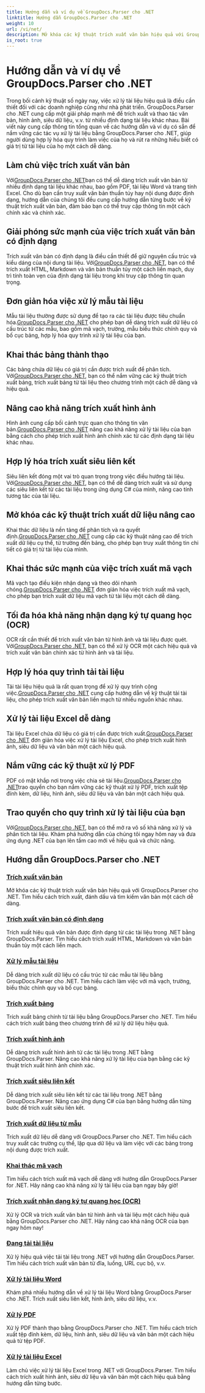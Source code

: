 ```yaml
---
title: Hướng dẫn và ví dụ về GroupDocs.Parser cho .NET
linktitle: Hướng dẫn GroupDocs.Parser cho .NET
weight: 10
url: /vi/net/
description: Mở khóa các kỹ thuật trích xuất văn bản hiệu quả với GroupDocs.Parser cho .NET. Trích xuất, đánh dấu và tìm kiếm văn bản một cách liền mạch để nâng cao khả năng xử lý tài liệu.
is_root: true
---
```


# Hướng dẫn và ví dụ về GroupDocs.Parser cho .NET

Trong bối cảnh kỹ thuật số ngày nay, việc xử lý tài liệu hiệu quả là điều cần thiết đối với các doanh nghiệp cũng như nhà phát triển. GroupDocs.Parser cho .NET cung cấp một giải pháp mạnh mẽ để trích xuất và thao tác văn bản, hình ảnh, siêu dữ liệu, v.v. từ nhiều định dạng tài liệu khác nhau. Bài viết này cung cấp thông tin tổng quan về các hướng dẫn và ví dụ có sẵn để nắm vững các tác vụ xử lý tài liệu bằng GroupDocs.Parser cho .NET, giúp người dùng hợp lý hóa quy trình làm việc của họ và rút ra những hiểu biết có giá trị từ tài liệu của họ một cách dễ dàng.

## Làm chủ việc trích xuất văn bản
 Với[GroupDocs.Parser cho .NET](./text-extraction/)bạn có thể dễ dàng trích xuất văn bản từ nhiều định dạng tài liệu khác nhau, bao gồm PDF, tài liệu Word và trang tính Excel. Cho dù bạn cần truy xuất văn bản thuần túy hay nội dung được định dạng, hướng dẫn của chúng tôi đều cung cấp hướng dẫn từng bước về kỹ thuật trích xuất văn bản, đảm bảo bạn có thể truy cập thông tin một cách chính xác và chính xác.

## Giải phóng sức mạnh của việc trích xuất văn bản có định dạng
 Trích xuất văn bản có định dạng là điều cần thiết để giữ nguyên cấu trúc và kiểu dáng của nội dung tài liệu. Với[GroupDocs.Parser cho .NET](./formatted-text-extraction/), bạn có thể trích xuất HTML, Markdown và văn bản thuần túy một cách liền mạch, duy trì tính toàn vẹn của định dạng tài liệu trong khi truy cập thông tin quan trọng.

## Đơn giản hóa việc xử lý mẫu tài liệu
 Mẫu tài liệu thường được sử dụng để tạo ra các tài liệu được tiêu chuẩn hóa.[GroupDocs.Parser cho .NET](./document-template-processing/) cho phép bạn dễ dàng trích xuất dữ liệu có cấu trúc từ các mẫu, bao gồm mã vạch, trường, mẫu biểu thức chính quy và bố cục bảng, hợp lý hóa quy trình xử lý tài liệu của bạn.

## Khai thác bảng thành thạo
Các bảng chứa dữ liệu có giá trị cần được trích xuất để phân tích. Với[GroupDocs.Parser cho .NET](./table-extraction/), bạn có thể nắm vững các kỹ thuật trích xuất bảng, trích xuất bảng từ tài liệu theo chương trình một cách dễ dàng và hiệu quả.

## Nâng cao khả năng trích xuất hình ảnh
 Hình ảnh cung cấp bối cảnh trực quan cho thông tin văn bản.[GroupDocs.Parser cho .NET](./image-extraction/) nâng cao khả năng xử lý tài liệu của bạn bằng cách cho phép trích xuất hình ảnh chính xác từ các định dạng tài liệu khác nhau.

## Hợp lý hóa trích xuất siêu liên kết
 Siêu liên kết đóng một vai trò quan trọng trong việc điều hướng tài liệu. Với[GroupDocs.Parser cho .NET](./hyperlink-extraction/), bạn có thể dễ dàng trích xuất và sử dụng các siêu liên kết từ các tài liệu trong ứng dụng C# của mình, nâng cao tính tương tác của tài liệu.

## Mở khóa các kỹ thuật trích xuất dữ liệu nâng cao
 Khai thác dữ liệu là nền tảng để phân tích và ra quyết định.[GroupDocs.Parser cho .NET](./data-extraction-from-templates/) cung cấp các kỹ thuật nâng cao để trích xuất dữ liệu cụ thể, từ trường đến bảng, cho phép bạn truy xuất thông tin chi tiết có giá trị từ tài liệu của mình.

## Khai thác sức mạnh của việc trích xuất mã vạch
Mã vạch tạo điều kiện nhận dạng và theo dõi nhanh chóng.[GroupDocs.Parser cho .NET](./barcode-extraction/) đơn giản hóa việc trích xuất mã vạch, cho phép bạn trích xuất dữ liệu mã vạch từ tài liệu một cách dễ dàng.

## Tối đa hóa khả năng nhận dạng ký tự quang học (OCR)
 OCR rất cần thiết để trích xuất văn bản từ hình ảnh và tài liệu được quét. Với[GroupDocs.Parser cho .NET](./ocr-extraction/), bạn có thể xử lý OCR một cách hiệu quả và trích xuất văn bản chính xác từ hình ảnh và tài liệu.

## Hợp lý hóa quy trình tải tài liệu
 Tải tài liệu hiệu quả là rất quan trọng để xử lý quy trình công việc.[GroupDocs.Parser cho .NET](./document-loading/) cung cấp hướng dẫn về kỹ thuật tải tài liệu, cho phép trích xuất văn bản liền mạch từ nhiều nguồn khác nhau.

## Xử lý tài liệu Excel dễ dàng
 Tài liệu Excel chứa dữ liệu có giá trị cần được trích xuất.[GroupDocs.Parser cho .NET](./excel-document-processing/) đơn giản hóa việc xử lý tài liệu Excel, cho phép trích xuất hình ảnh, siêu dữ liệu và văn bản một cách hiệu quả.

## Nắm vững các kỹ thuật xử lý PDF
 PDF có mặt khắp nơi trong việc chia sẻ tài liệu.[GroupDocs.Parser cho .NET](./pdf-processing/)trao quyền cho bạn nắm vững các kỹ thuật xử lý PDF, trích xuất tệp đính kèm, dữ liệu, hình ảnh, siêu dữ liệu và văn bản một cách hiệu quả.

## Trao quyền cho quy trình xử lý tài liệu của bạn
 Với[GroupDocs.Parser cho .NET](./word-document-processing/), bạn có thể mở ra vô số khả năng xử lý và phân tích tài liệu. Khám phá hướng dẫn của chúng tôi ngay hôm nay và đưa ứng dụng .NET của bạn lên tầm cao mới về hiệu quả và chức năng.

## Hướng dẫn GroupDocs.Parser cho .NET
### [Trích xuất văn bản](./text-extraction/)
Mở khóa các kỹ thuật trích xuất văn bản hiệu quả với GroupDocs.Parser cho .NET. Tìm hiểu cách trích xuất, đánh dấu và tìm kiếm văn bản một cách dễ dàng.
### [Trích xuất văn bản có định dạng](./formatted-text-extraction/)
Trích xuất hiệu quả văn bản được định dạng từ các tài liệu trong .NET bằng GroupDocs.Parser. Tìm hiểu cách trích xuất HTML, Markdown và văn bản thuần túy một cách liền mạch.
### [Xử lý mẫu tài liệu](./document-template-processing/)
Dễ dàng trích xuất dữ liệu có cấu trúc từ các mẫu tài liệu bằng GroupDocs.Parser cho .NET. Tìm hiểu cách làm việc với mã vạch, trường, biểu thức chính quy và bố cục bảng.
### [Trích xuất bảng](./table-extraction/)
Trích xuất bảng chính từ tài liệu bằng GroupDocs.Parser cho .NET. Tìm hiểu cách trích xuất bảng theo chương trình để xử lý dữ liệu hiệu quả.
### [Trích xuất hình ảnh](./image-extraction/)
Dễ dàng trích xuất hình ảnh từ các tài liệu trong .NET bằng GroupDocs.Parser. Nâng cao khả năng xử lý tài liệu của bạn bằng các kỹ thuật trích xuất hình ảnh chính xác.
### [Trích xuất siêu liên kết](./hyperlink-extraction/)
Dễ dàng trích xuất siêu liên kết từ các tài liệu trong .NET bằng GroupDocs.Parser. Nâng cao ứng dụng C# của bạn bằng hướng dẫn từng bước để trích xuất siêu liên kết.
### [Trích xuất dữ liệu từ mẫu](./data-extraction-from-templates/)
Trích xuất dữ liệu dễ dàng với GroupDocs.Parser cho .NET. Tìm hiểu cách truy xuất các trường cụ thể, lặp qua dữ liệu và làm việc với các bảng trong nội dung được trích xuất.
### [Khai thác mã vạch](./barcode-extraction/)
Tìm hiểu cách trích xuất mã vạch dễ dàng với hướng dẫn GroupDocs.Parser for .NET. Hãy nâng cao khả năng xử lý tài liệu của bạn ngay bây giờ!
### [Trích xuất nhận dạng ký tự quang học (OCR)](./ocr-extraction/)
Xử lý OCR và trích xuất văn bản từ hình ảnh và tài liệu một cách hiệu quả bằng GroupDocs.Parser cho .NET. Hãy nâng cao khả năng OCR của bạn ngay hôm nay!
### [Đang tải tài liệu](./document-loading/)
Xử lý hiệu quả việc tải tài liệu trong .NET với hướng dẫn GroupDocs.Parser. Tìm hiểu cách trích xuất văn bản từ đĩa, luồng, URL cục bộ, v.v.
### [Xử lý tài liệu Word](./word-document-processing/)
Khám phá nhiều hướng dẫn về xử lý tài liệu Word bằng GroupDocs.Parser cho .NET. Trích xuất siêu liên kết, hình ảnh, siêu dữ liệu, v.v.
### [Xử lý PDF](./pdf-processing/)
Xử lý PDF thành thạo bằng GroupDocs.Parser cho .NET. Tìm hiểu cách trích xuất tệp đính kèm, dữ liệu, hình ảnh, siêu dữ liệu và văn bản một cách hiệu quả từ tệp PDF.
### [Xử lý tài liệu Excel](./excel-document-processing/)
Làm chủ việc xử lý tài liệu Excel trong .NET với GroupDocs.Parser. Tìm hiểu cách trích xuất hình ảnh, siêu dữ liệu và văn bản một cách hiệu quả bằng hướng dẫn từng bước.